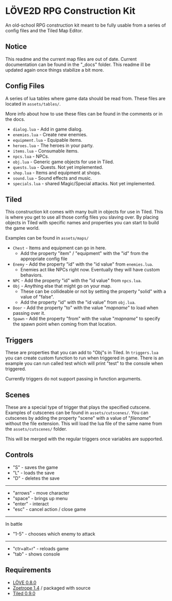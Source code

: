 LÖVE2D RPG Construction Kit
=============
An old-school RPG construction kit meant to be fully usable from a series of config files and the Tiled Map Editor.

Notice
------------
This readme and the current map files are out of date. Current documentation can be found in the "_docs" folder. This readme ill be updated again once things stabilize a bit more.

Config Files
------------
A series of lua tables where game data should be read from. These files are located in `assets/tables/`.

More info about how to use these files can be found in the comments or in the docs.

* `dialog.lua` - Add in game dialog.
* `enemies.lua` - Create new enemies.
* `equipment.lua` - Equipable items.
* `heroes.lua` - The heroes in your party.
* `items.lua` - Consumable items.
* `npcs.lua` - NPCs.
* `obj.lua` - Generic game objects for use in Tiled.
* `quests.lua` - Quests. Not yet implemented.
* `shop.lua` - Items and equipment at shops.
* `sound.lua` - Sound effects and music.
* `specials.lua` - shared Magic/Special attacks. Not yet implemented.

Tiled
------------
This construction kit comes with many built in objects for use in Tiled.
This is where you get to use all those config files you slaving over.
By placing objects in Tiled with specific names and properties you can start to build the game world.

Examples can be found in `assets/maps/`

* `Chest` - Items and equipment can go in here.
    * Add the property "item" / "equipment" with the "id" from the appropriate config file
* `Enemy` - Add the property "id" with the "id value" from `enemies.lua`.
    * Enemies act like NPCs right now. Eventually they will have custom behaviors.
* `NPC` - Add the property "id" with the "id value" from `npcs.lua`.
* `Obj` - Anything else that might go on your map.
    * These can be collideable or not by setting the property "solid" with a value of "false".
    * Add the property "id" with the "id value" from `obj.lua`.
* `Door` - Add the property "to" with the value "*mapname*" to load when passing over it.
* `Spawn` - Add the property "from" with the value "*mapname*" to specify the spawn point when coming from that location.

Triggers
------------
These are properties that you can add to "Obj"s in Tiled.
In `triggers.lua` you can create custom function to run when triggered in game.
There is an example you can run called test which will print "test" to the console when triggered.

Currently triggers do not support passing in function arguments.

Scenes
------------
These are a special type of trigger that plays the specified cutscene.
Examples of cutscenes can be found in `assets/cutscenes/`.
You can cutscenes by adding the property "scene" with a value of "*filename*" without the file extension.
This will load the lua file of the same name from the `assets/cutscenes/` folder.

This will be merged with the regular triggers once variables are supported.

Controls
------------
* "S" - saves the game
* "L" - loads the save
* "D" - deletes the save

----------

* "arrows" - move character
* "space" - brings up menu
* "enter" - interact
* "esc" - cancel action / close game

----------
In battle
* "1-5" - chooses which enemy to attack

----------
* "ctr+alt+r" - reloads game
* "tab" - shows console



Requirements
------------
* [LÖVE 0.8.0](http://love2d.org/)
* [Zoetrope 1.4](http://libzoetrope.org) / packaged with source
* [Tiled 0.9.0](http://www.mapeditor.org/)
